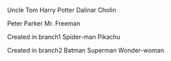 Uncle Tom
Harry Potter
Dalinar Cholin

Peter Parker
Mr. Freeman

Created in branch1
Spider-man
Pikachu

Created in branch2
Batman
Superman
Wonder-woman
